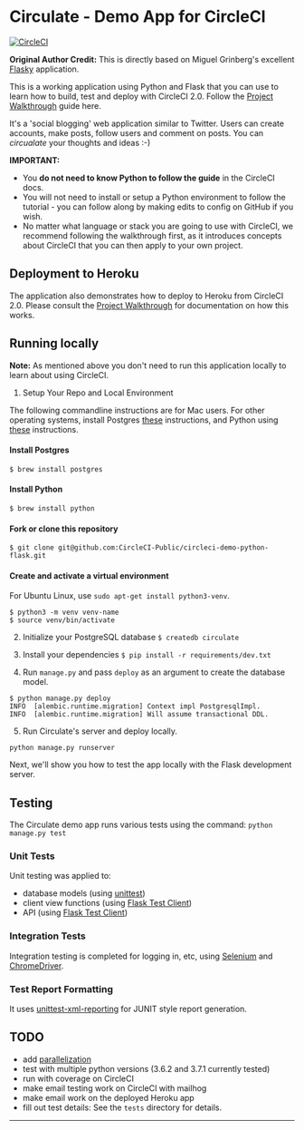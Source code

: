 # Circulate - Demo App for CircleCI

[![CircleCI](https://circleci.com/gh/CircleCI-Public/circleci-demo-python-flask.svg?style=svg&circle-token=6715e4f37e6b8cee04ea7f1812ac00fb135199f9)](https://circleci.com/gh/CircleCI-Public/circleci-demo-python-flask/)

**Original Author Credit:** This is directly based on Miguel Grinberg's excellent [Flasky](https://github.com/miguelgrinberg/flasky) application.

This is a working application using Python and Flask that you can use to learn how to build, test and deploy with CircleCI 2.0. Follow the [Project Walkthrough](https://circleci.com/docs/2.0/project-walkthrough/) guide here.

It's a 'social blogging' web application similar to Twitter. Users can create accounts, make posts, follow users and comment on posts. You can *circualate* your thoughts and ideas :-)

**IMPORTANT:**

- You **do not need to know Python to follow the guide** in the CircleCI docs.
- You will not need to install or setup a Python environment to follow the tutorial - you can follow along by making edits to config on GitHub if you wish.
- No matter what language or stack you are going to use with CircleCI, we recommend following the walkthrough first, as it introduces concepts about CircleCI that you can then apply to your own project.

## Deployment to Heroku

The application also demonstrates how to deploy to Heroku from CircleCI 2.0. Please consult the [Project Walkthrough](https://circleci.com/docs/2.0/project-walkthrough/) for documentation on how this works.

## Running locally
**Note:** As mentioned above you don't need to run this application locally to learn about using CircleCI.

1. Setup Your Repo and Local Environment

The following commandline instructions are for Mac users. For other operating systems, install Postgres [these](https://www.postgresql.org/download/) instructions, and Python using [these](https://www.python.org/downloads/) instructions.

#### Install Postgres
`$ brew install postgres`

#### Install Python
`$ brew install python`

#### Fork or clone this repository
`$ git clone git@github.com:CircleCI-Public/circleci-demo-python-flask.git`

#### Create and activate a virtual environment
For Ubuntu Linux, use `sudo apt-get install python3-venv`. 
```
$ python3 -m venv venv-name
$ source venv/bin/activate
 ```

2. Initialize your PostgreSQL database
`$ createdb circulate`

3. Install your dependencies
`$ pip install -r requirements/dev.txt`

4. Run `manage.py` and pass `deploy` as an argument to create the database model.
```
$ python manage.py deploy
INFO  [alembic.runtime.migration] Context impl PostgresqlImpl.
INFO  [alembic.runtime.migration] Will assume transactional DDL.
```

5. Run Circulate's server and deploy locally.
```
python manage.py runserver
```

Next, we'll show you how to test the app locally with the Flask development server.

## Testing

The Circulate demo app runs various tests using the command:
`python manage.py test` 

### Unit Tests

Unit testing was applied to:
- database models (using [unittest](https://docs.python.org/3.7/library/unittest.html))
- client view functions (using [Flask Test Client](http://flask.pocoo.org/docs/1.0/testing/))
- API (using [Flask Test Client](http://flask.pocoo.org/docs/1.0/testing/))

### Integration Tests

Integration testing is completed for logging in, etc, using [Selenium](https://www.seleniumhq.org/) and [ChromeDriver](http://chromedriver.chromium.org/).

### Test Report Formatting

It uses [unittest-xml-reporting](https://github.com/xmlrunner/unittest-xml-reporting) for JUNIT style report generation.

## TODO

- add [parallelization](https://circleci.com/docs/2.0/parallelism-faster-jobs/)
- test with multiple python versions (3.6.2 and 3.7.1 currently tested)
- run with coverage on CircleCI
- make email testing work on CircleCI with mailhog
- make email work on the deployed Heroku app
- fill out test details: See the `tests` directory for details.

---
